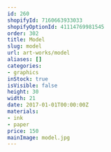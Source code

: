 ```yaml
---
id: 260
shopifyId: 7160663933033
shopifyOptionId: 41114769981545
order: 302
title: Model
slug: model
url: art-works/model
aliases: []
categories:
- graphics
inStock: true
isVisible: false
height: 30
width: 21
date: 2017-01-01T00:00:00Z
materials:
- ink
- paper
price: 150
mainImage: model.jpg
---
```

